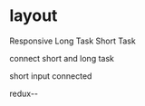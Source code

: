 # layout 
Responsive
Long Task
Short Task

connect short and long task 

short input connected 

redux--

